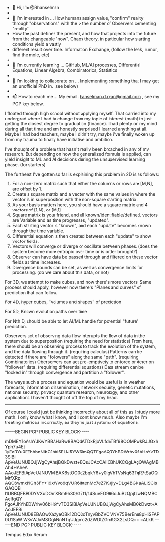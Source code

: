 - 👋 Hi, I’m @Rhanselman
- 
- 👀 I’m interested in ... How humans assign value, "confirm" reality through "observations" with the > the number of Observers cementing "reality".
- How the past defines the present, and how that projects into the future from the changeable "now". Chaos theory, in particular how starting conditions yield a vastly 
- different result over time. Information Exchange, (follow the leak, rumor, find the mole, etc)
- 
- 🌱 I’m currently learning ... GitHub, ML/AI processes, Differential Equations, Linear Algebra, Combinatorics, Statistics
- 
- 💞️ I’m looking to collaborate on ... Implementing something that I may get an unofficial PhD in. (see below)
- 
- 📫 How to reach me ... My email. hanselman.d.ryan@gmail.com , see my PGP key below.

<!---
Rhanselman/Rhanselman is a ✨ special ✨ repository because its `README.md` (this file) appears on your GitHub profile.
You can click the Preview link to take a look at your changes.
--->
I floated through high school without applying myself. That carried into my undergrad where I had to change from my topic of interest (math) to just getting the
closest degree to graduation (finance). I had plenty on my mind during all that time and am honestly surprised I learned anything at all. Maybe I had bad teachers, 
maybe I didn't try, maybe i've finally woken up from my trauma to finally have initiative and ambition.

I've thought of a problem that hasn't really been broached in any of my research. But depending on how the generalized formula is applied, can yield insight to ML and AI decisions during
the unsupervised learning phase. (for starters)

The furtherst I've gotten so far is explaining this problem in 2D is as follows:

1. For a non-zero matrix such that either the columns or rows are [M,N], are offset by 1. 
2. Create a square matrix and a vector with the same values in where the vector is in superposition with the non-square starting matrix.
3. As your basis matters here, you should have a square matrix and 4 vectors of [1,N], or [M,1]
4. Square matrix is your friend, and all known/identifiable/defined. vectors are Variable and as time progresses, "updated".
6. Each starting vector is "known", and each "update" becomes known through the time variable.
7. Differential equation is then created between each "update" to show vector fields.
8. Vectors will converge or diverge or oscillate between phases. (does the system become more entropic over time or is order brought?)
9. Observer can have data be passed through and filtered on these vector fields as time increases.
10. Divergence bounds can be set, as well as convergence limits for processing. (do we care about this data, or not)

For 3D, we attempt to make cubes, and now there's more vectors. Same process should apply, however now there's "Planes and curves" of prediction that can follow.

For 4D, hyper cubes, "volumes and shapes" of prediction

For 5D, Known evolution paths over time

For Nth D, should be able to let AI/ML handle for potential "future" prediction.



Observers act of observing data flow interupts the flow of data in the system due to superposition (requiring the need for statistics)
From here, there should be an observing process to track the evolution of the system, and the data flowing through it. (requiring calculus)
Patterns can be detected if there are "followers" along the same "path". (requiring Combinatorics)
Oberservers can act pre-emptively to enforce or deter on "follower" data. (requiring differential equations)
Data stream can be "locked in" through convergence and partition a "follower". 



The ways such a process and equation would be useful is in weather forecasts, information dissemination, network security, genetic mutations, national security, privacy
quantum research, Neurology, and other applications I haven't thought of off the top of my head.


--------------------------------------

Of course I could just be thinking incorrectly about all of this as I study more math. 
I only know what I know, and I dont know much.
Also maybe I'm treating matrices incorrectly, as they're just systems of equations.

-----BEGIN PGP PUBLIC KEY BLOCK-----

mDMEY1oAshYJKwYBBAHaRw8BAQdATDkRjoVLfdnTBf98OOMPwkRJJGxhYph7u4Et
1yEcRYu0EEhhbnNlbG1hbi5ELlJ5YW6ImQQTFgoAQRYhBDWrhv06bHoYvTD3SlBi
ApVeUJNUBQJjWgCyAhsjBQkDwzt+BQsJCAcCAiICBhUKCQgLAgQWAgMBAh4HAheA
AAoJEFBiApVeUJNUVMIBAK6stOG0c2bqkY6+y0lgVhTVsNq63TqR7tSaOQMtfXRp
AQC6wmxPlGh3FY+19xWvo6qVUR6lbtenMc7eZ7K3jiy+DLg4BGNaALISCisGAQQB
l1UBBQEBB0DYVXuDOmXBm9h30/GZf1/14SueEO966oJuBzQpjtzwNQMBCAeIfgQY
FgoAJhYhBDWrhv06bHoYvTD3SlBiApVeUJNUBQJjWgCyAhsMBQkDwzt+AAoJEFBi
ApVeUJNUD8EBAOwXa2yeOBk12DQ3oTnyvBbZVCIVNV75BerEnu8pHiSFAP0U1SaW
W3vWJxM8Gq5NnNTqUJgmc2dZWDtZGmKGX2LsDQ==
=ALkK
-----END PGP PUBLIC KEY BLOCK-----  


Tempus Edax Rerum 

